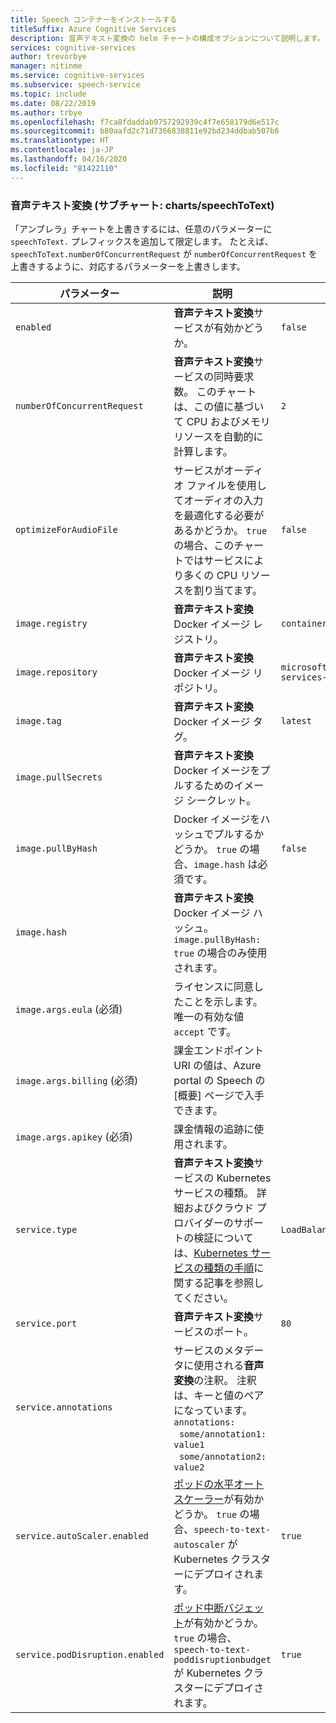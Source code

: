 ```yaml
---
title: Speech コンテナーをインストールする
titleSuffix: Azure Cognitive Services
description: 音声テキスト変換の helm チャートの構成オプションについて説明します。
services: cognitive-services
author: trevorbye
manager: nitinme
ms.service: cognitive-services
ms.subservice: speech-service
ms.topic: include
ms.date: 08/22/2019
ms.author: trbye
ms.openlocfilehash: f7ca8fdaddab9757292939c4f7e658179d6e517c
ms.sourcegitcommit: b80aafd2c71d7366838811e92bd234ddbab507b6
ms.translationtype: HT
ms.contentlocale: ja-JP
ms.lasthandoff: 04/16/2020
ms.locfileid: "81422110"
---
```

### <a name="speech-to-text-sub-chart-chartsspeechtotext"></a>音声テキスト変換 (サブチャート: charts/speechToText)

「アンブレラ」チャートを上書きするには、任意のパラメーターに `speechToText.` プレフィックスを追加して限定します。 たとえば、`speechToText.numberOfConcurrentRequest` が `numberOfConcurrentRequest` を上書きするように、対応するパラメーターを上書きします。

|パラメーター|説明|Default|
| -- | -- | -- |
| `enabled` | **音声テキスト変換**サービスが有効かどうか。 | `false` |
| `numberOfConcurrentRequest` | **音声テキスト変換**サービスの同時要求数。 このチャートは、この値に基づいて CPU およびメモリ リソースを自動的に計算します。 | `2` |
| `optimizeForAudioFile`| サービスがオーディオ ファイルを使用してオーディオの入力を最適化する必要があるかどうか。 `true` の場合、このチャートではサービスにより多くの CPU リソースを割り当てます。 | `false` |
| `image.registry`| **音声テキスト変換** Docker イメージ レジストリ。 | `containerpreview.azurecr.io` |
| `image.repository` | **音声テキスト変換** Docker イメージ リポジトリ。 | `microsoft/cognitive-services-speech-to-text` |
| `image.tag` | **音声テキスト変換** Docker イメージ タグ。 | `latest` |
| `image.pullSecrets` | **音声テキスト変換** Docker イメージをプルするためのイメージ シークレット。 | |
| `image.pullByHash`| Docker イメージをハッシュでプルするかどうか。 `true` の場合、`image.hash` は必須です。 | `false` |
| `image.hash`| **音声テキスト変換** Docker イメージ ハッシュ。 `image.pullByHash: true` の場合のみ使用されます。  | |
| `image.args.eula` (必須) | ライセンスに同意したことを示します。 唯一の有効な値 `accept` です。 | |
| `image.args.billing` (必須) | 課金エンドポイント URI の値は、Azure portal の Speech の [概要] ページで入手できます。 | |
| `image.args.apikey` (必須) | 課金情報の追跡に使用されます。 ||
| `service.type` | **音声テキスト変換**サービスの Kubernetes サービスの種類。 詳細およびクラウド プロバイダーのサポートの検証については、[Kubernetes サービスの種類の手順](https://kubernetes.io/docs/concepts/services-networking/service/)に関する記事を参照してください。 | `LoadBalancer` |
| `service.port`|  **音声テキスト変換**サービスのポート。 | `80` |
| `service.annotations` | サービスのメタデータに使用される**音声変換**の注釈。 注釈は、キーと値のペアになっています。 <br>`annotations:`<br>&nbsp;&nbsp;`some/annotation1: value1`<br>&nbsp;&nbsp;`some/annotation2: value2` | |
| `service.autoScaler.enabled` | [ポッドの水平オートスケーラー](https://kubernetes.io/docs/tasks/run-application/horizontal-pod-autoscale/)が有効かどうか。 `true` の場合、`speech-to-text-autoscaler` が Kubernetes クラスターにデプロイされます。 | `true` |
| `service.podDisruption.enabled` | [ポッド中断バジェット](https://kubernetes.io/docs/concepts/workloads/pods/disruptions/)が有効かどうか。 `true` の場合、`speech-to-text-poddisruptionbudget` が Kubernetes クラスターにデプロイされます。 | `true` |